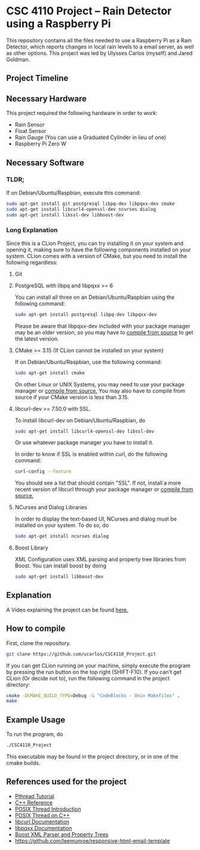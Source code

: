 # CSC 4110 Project &#x2013; Rain Detector using a Raspberry Pi

This repository contains all the files needed to use a Raspberry Pi as a Rain Detector, which reports changes in local rain levels to a email server, as well as other options. This project was led by Ulysses Carlos (myself) and Jared Goldman.


## Project Timeline


## Necessary Hardware

This project required the following hardware in order to work:

-   Rain Sensor
-   Float Sensor
-   Rain Gauge (You can use a Graduated Cylinder in lieu of one)
-   Raspberry Pi Zero W


## Necessary Software


### TLDR;

If on Debian/Ubuntu/Raspbian, execute this command:

```bash
sudo apt-get install git postgresql libpq-dev libpqxx-dev cmake 
sudo apt-get install libcurl4-openssl-dev ncurses dialog 
sudo apt-get install libssl-dev libboost-dev
```


### Long Explanation

Since this is a CLion Project, you can try installing it on your system and opening it, making sure to have the following components installed on your system. CLion comes with a version of CMake, but you need to install the following regardless:

1.  Git

2.  PostgreSQL with libpq and libpqxx >= 6

    You can install all three on an Debian/Ubuntu/Raspbian using the following command:
    
    ```bash
    sudo apt-get install postgresql libpq-dev libpqxx-dev
    ```
    
    Please be aware that libpqxx-dev included with your package manager may be an older version, so you may have to [compile from source](https://github.com/jtv/libpqxx) to get the latest version.

3.  CMake >= 3.15 (If CLion cannot be installed on your system)

    If on Debian/Ubuntu/Raspbian, use the following command:
    
    ```bash
    sudo apt-get install cmake
    ```
    
    On other Linux or UNIX Systems, you may need to use your package manager or [compile from source.](https://cmake.org/download/) You may also have to compile from source if your CMake version is less than 3.15.

4.  libcurl-dev >= 7.50.0 with SSL.

    To install libcurl-dev on Debian/Ubuntu/Raspbian, do
    
    ```bash
    sudo apt-get install libcurl4-openssl-dev libssl-dev
    ```
    
    Or use whatever package manager you have to install it.
    
    In order to know if SSL is enabled within curl, do the following command:
    
    ```bash
    curl-config --feature
    ```
    
    You should see a list that should contain "SSL". If not, install a more recent version of libcurl through your package manager or [compile from source.](https://curl.haxx.se/download.html)

5.  NCurses and Dialog Libraries

    In order to display the text-based UI, NCurses and dialog must be installed on your system. To do so, do
    
    ```bash
    sudo apt-get install ncurses dialog
    ```

6.  Boost Library

    XML Configuration uses XML parsing and property tree libraries from Boost. You can install boost by doing
    
    ```bash
    sudo apt-get install libboost-dev
    ```


## Explanation

A Video explaining the project can be found [here.](https://youtu.be/HR-591p1Yrk)


## How to compile

First, clone the repository.

```bash
git clone https://github.com/ucarlos/CSC4110_Project.git
```

If you can get CLion running on your machine, simply execute the program by pressing the run button on the top right (SHIFT-F10). If you can't get CLion (Or decide not to), run the following command in the project directory:

```bash
cmake -DCMAKE_BUILD_TYPE=Debug -G "CodeBlocks - Unix Makefiles" .
make
```


## Example Usage

To run the program, do

```sh
./CSC4110_Project
```

This executable may be found in the project directory, or in one of the cmake builds.


## References used for the project

-   [Pthread Tutorial](https://computing.llnl.gov/tutorials/pthreads/)
-   [C++ Reference](https://en.cppreference.com)
-   [POSIX Thread Introduction](https://computing.llnl.gov/tutorials/pthreads/)
-   [POSIX Thread on C++](https://www.cs.cmu.edu/afs/cs/academic/class/15492-f07/www/pthreads.html)
-   [libcurl Documentation](https://curl.haxx.se/libcurl/c/)
-   [libpqxx Documentation](https://libpqxx.readthedocs.io/en/latest/)
-   [Boost XML Parser and Property Trees](https://www.boost.org/doc/libs/1_44_0/doc/html/boost_propertytree/parsers.html)
-   <https://github.com/leemunroe/responsive-html-email-template>
